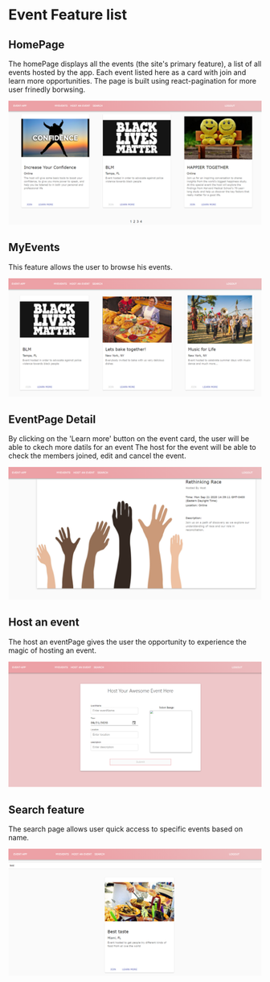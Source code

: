 # Event Feature list

## HomePage
The homePage displays all the events (the site's primary feature), a list of all events hosted by the app. Each event listed here as a card with join and learn more opportunities.
The page is built using react-pagination for more user frinedly borwsing.

![](/Documentation/images/events.PNG)

## MyEvents
This feature allows the user to browse his events.

![](/Documentation/images/myEvents.PNG)

## EventPage Detail
By clicking on the 'Learn more' button on the event card, the user will be able to ckech more datils for an event The host for the event will be able to check the members joined, edit and cancel the event.

![](/Documentation/images/eventPage.PNG)

## Host an event
The host an eventPage gives the user the opportunity to experience the magic of hosting an event.

![](/Documentation/images/hostEvent.PNG)

## Search feature
The search page allows user quick access to specific events based on name.

![](/Documentation/images/searchEvent.PNG)




<!-- 1. Users
   * User registration
   * User Login/Logout functionality
   

2. Events list
   * list of events with details 
   * support joinning/registring event for users
   * support adding/hosting a new event from a user

3. Event detail
   * Shows/displays the details for the event
   * shows participants/members on that event
   * Shows the host for the event, as well as the time and location
   * show members checked-in
   * has an avatar image as well as a big event image

4. Future Feature
   * Displays events sorted by categories
   * ICS : calender integration
   * schedule for conferences
   * Google Map integration -->

